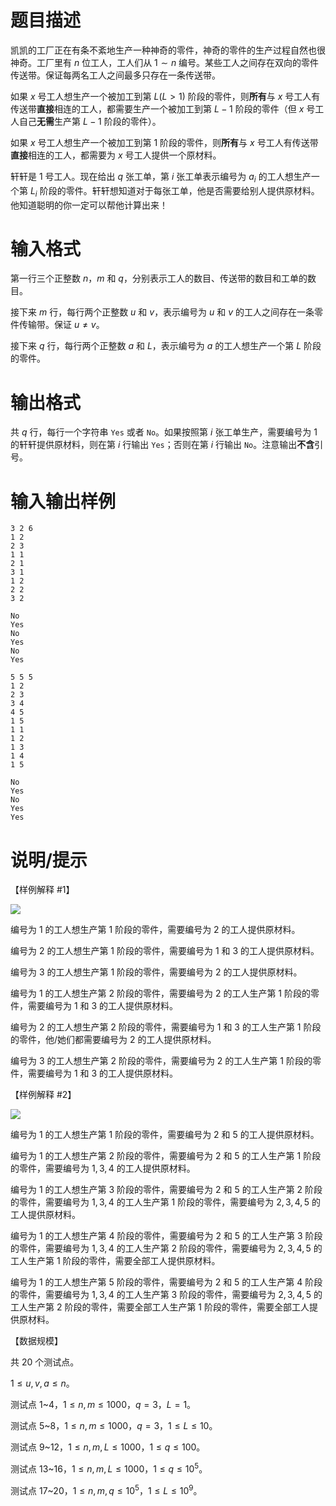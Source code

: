# 题目描述

凯凯的工厂正在有条不紊地生产一种神奇的零件，神奇的零件的生产过程自然也很神奇。工厂里有 $n$ 位工人，工人们从 $1 \sim n$ 编号。某些工人之间存在双向的零件传送带。保证每两名工人之间最多只存在一条传送带。

如果 $x$ 号工人想生产一个被加工到第 $L (L \gt 1)$ 阶段的零件，则**所有**与 $x$ 号工人有传送带**直接**相连的工人，都需要生产一个被加工到第 $L - 1$ 阶段的零件（但 $x$ 号工人自己**无需**生产第 $L - 1$ 阶段的零件）。

如果 $x$ 号工人想生产一个被加工到第 1 阶段的零件，则**所有**与 $x$ 号工人有传送带**直接**相连的工人，都需要为 $x$ 号工人提供一个原材料。

轩轩是 1 号工人。现在给出 $q$ 张工单，第 $i$ 张工单表示编号为 $a_i$ 的工人想生产一个第 $L_i$ 阶段的零件。轩轩想知道对于每张工单，他是否需要给别人提供原材料。他知道聪明的你一定可以帮他计算出来！

# 输入格式

第一行三个正整数 $n$，$m$ 和 $q$，分别表示工人的数目、传送带的数目和工单的数目。

接下来 $m$ 行，每行两个正整数 $u$ 和 $v$，表示编号为 $u$ 和 $v$ 的工人之间存在一条零件传输带。保证 $u \neq v$。

接下来 $q$ 行，每行两个正整数 $a$ 和 $L$，表示编号为 $a$ 的工人想生产一个第 $L$ 阶段的零件。

# 输出格式

共 $q$ 行，每行一个字符串 `Yes` 或者 `No`。如果按照第 $i$ 张工单生产，需要编号为 1 的轩轩提供原材料，则在第 $i$ 行输出 `Yes`；否则在第 $i$ 行输出 `No`。注意输出**不含**引号。

# 输入输出样例

```input1
3 2 6
1 2
2 3
1 1
2 1
3 1
1 2
2 2
3 2
```

```output1
No
Yes
No
Yes
No
Yes
```

```input2
5 5 5
1 2
2 3
3 4
4 5
1 5
1 1
1 2
1 3
1 4
1 5
```

```output2
No
Yes
No
Yes
Yes
```

# 说明/提示

【样例解释 #1】

![](file://1.png)

编号为 1 的工人想生产第 1 阶段的零件，需要编号为 2 的工人提供原材料。

编号为 2 的工人想生产第 1 阶段的零件，需要编号为 1 和 3 的工人提供原材料。

编号为 3 的工人想生产第 1 阶段的零件，需要编号为 2 的工人提供原材料。

编号为 1 的工人想生产第 2 阶段的零件，需要编号为 2 的工人生产第 1 阶段的零 件，需要编号为 1 和 3 的工人提供原材料。

编号为 2 的工人想生产第 2 阶段的零件，需要编号为 1 和 3 的工人生产第 1 阶段的零件，他/她们都需要编号为 2 的工人提供原材料。

编号为 3 的工人想生产第 2 阶段的零件，需要编号为 2 的工人生产第 1 阶段的零件，需要编号为 1 和 3 的工人提供原材料。

【样例解释 #2】

![](file://2.png)

编号为 1 的工人想生产第 1 阶段的零件，需要编号为 2 和 5 的工人提供原材料。

编号为 1 的工人想生产第 2 阶段的零件，需要编号为 2 和 5 的工人生产第 1 阶段的零件，需要编号为 $1,3,4$ 的工人提供原材料。

编号为 1 的工人想生产第 3 阶段的零件，需要编号为 2 和 5 的工人生产第 2 阶段的零件，需要编号为 $1,3,4$ 的工人生产第 1 阶段的零件，需要编号为 $2,3,4,5$ 的工人提供原材料。

编号为 1 的工人想生产第 4 阶段的零件，需要编号为 2 和 5 的工人生产第 3 阶段的零件，需要编号为 $1,3,4$ 的工人生产第 2 阶段的零件，需要编号为 $2,3,4,5$ 的工人生产第 1 阶段的零件，需要全部工人提供原材料。

编号为 1 的工人想生产第 5 阶段的零件，需要编号为 2 和 5 的工人生产第 4 阶段的零件，需要编号为 $1,3,4$ 的工人生产第 3 阶段的零件，需要编号为 $2,3,4,5$ 的工人生产第 2 阶段的零件，需要全部工人生产第 1 阶段的零件，需要全部工人提供原材料。

【数据规模】

共 20 个测试点。

$1 \leq u, v, a \leq n$。

测试点 1~4，$1 \leq n, m \leq 1000$，$q = 3$，$L = 1$。

测试点 5~8，$1 \leq n, m \leq 1000$，$q = 3$，$1 \leq L \leq 10$。

测试点 9~12，$1 \leq n, m, L \leq 1000$，$1 \leq q \leq 100$。

测试点 13~16，$1 \leq n, m, L \leq 1000$，$1 \leq q \leq 10^5$。

测试点 17~20，$1 \leq n, m, q \leq 10^5$，$1 \leq L \leq 10^9$。
